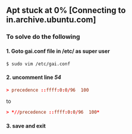 ## Apt stuck at 0% [Connecting to in.archive.ubuntu.com]

### To solve do the following
#### 1. Goto gai.conf file in /etc/ as super user

 ```bash
$ sudo vim /etc/gai.conf
```

#### 2. uncomment line *54*

```conf
> precedence ::ffff:0:0/96  100
```

to

```conf
> *//precedence ::ffff:0:0/96  100*
```

#### 3. save and exit

